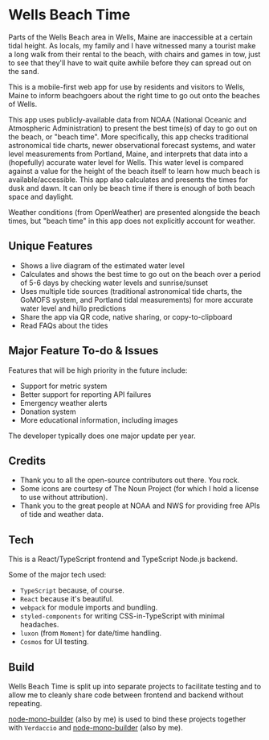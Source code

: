 # Wells Beach Time

Parts of the Wells Beach area in Wells, Maine are inaccessible at a certain tidal height.
As locals, my family and I have witnessed many a tourist make a long walk from their rental to the beach, with chairs and games in tow,
just to see that they'll have to wait quite awhile before they can spread out on the sand.

This is a mobile-first web app for use by residents and visitors to Wells, Maine to inform beachgoers about the right time
to go out onto the beaches of Wells.

This app uses publicly-available data from NOAA (National Oceanic and Atmospheric Administration) to present the best time(s) of day to go out on the beach, or "beach time".
More specifically, this app checks traditional astronomical tide charts, newer observational forecast systems, and water
level measurements from Portland, Maine, and interprets that data into a (hopefully) accurate water level
for Wells. This water level is compared against a value for the height of the beach itself to learn how much beach is available/accessible.
This app also calculates and presents the times for dusk and dawn. It can only be beach time if there is enough of both beach space and daylight.

Weather conditions (from OpenWeather) are presented alongside the beach times, but "beach time" in this app does not explicitly account for weather.

## Unique Features

- Shows a live diagram of the estimated water level
- Calculates and shows the best time to go out on the beach over a period of 5-6 days by checking water levels and sunrise/sunset
- Uses multiple tide sources (traditional astronomical tide charts, the GoMOFS system, and Portland tidal measurements) for more accurate
  water level and hi/lo predictions
- Share the app via QR code, native sharing, or copy-to-clipboard
- Read FAQs about the tides

## Major Feature To-do & Issues

Features that will be high priority in the future include:

- Support for metric system
- Better support for reporting API failures
- Emergency weather alerts
- Donation system
- More educational information, including images

The developer typically does one major update per year.

## Credits

- Thank you to all the open-source contributors out there. You rock.
- Some icons are courtesy of The Noun Project (for which I hold a license to use without attribution).
- Thank you to the great people at NOAA and NWS for providing free APIs of tide and weather data.

## Tech

This is a React/TypeScript frontend and TypeScript Node.js backend.

Some of the major tech used:
- `TypeScript` because, of course.
- `React` because it's beautiful.
- `webpack` for module imports and bundling.
- `styled-components` for writing CSS-in-TypeScript with minimal headaches.
- `luxon` (from `Moment`) for date/time handling.
- `Cosmos` for UI testing.

## Build

Wells Beach Time is split up into separate projects to facilitate testing and to allow me to cleanly share code between frontend and backend without repeating.

[node-mono-builder](https://github.com/messman/node-mono-builder) (also by me) is used to bind these projects together with `Verdaccio` and [node-mono-builder](https://github.com/messman/ts-webpack-builder) (also by me).
